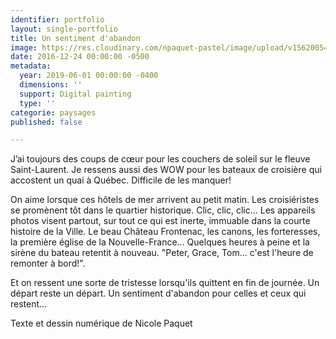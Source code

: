 ```yaml
---
identifier: portfolio
layout: single-portfolio
title: Un sentiment d'abandon
image: https://res.cloudinary.com/npaquet-pastel/image/upload/v1562005482/Un%20sentiment%20d%27abandon%2C%20acrylique%2C%202019.jpg
date: 2016-12-24 00:00:00 -0500
metadata:
  year: 2019-06-01 00:00:00 -0400
  dimensions: ''
  support: Digital painting
  type: ''
categorie: paysages
published: false

---
```

J’ai toujours des coups de cœur pour les couchers de soleil sur le fleuve Saint-Laurent. Je ressens aussi des WOW pour les bateaux de croisière qui accostent un quai à Québec. Difficile de les manquer!

On aime lorsque ces hôtels de mer arrivent au petit matin. Les croisiéristes se promènent tôt dans le quartier historique. Clic, clic, clic... Les appareils photos visent partout, sur tout ce qui est inerte, immuable dans la courte histoire de la Ville. Le beau Château Frontenac, les canons, les forteresses, la première église de la Nouvelle-France... Quelques heures à peine et la sirène du bateau retentit à nouveau. "Peter, Grace, Tom... c'est l'heure de remonter à bord!".

Et on ressent une sorte de tristesse lorsqu'ils quittent en fin de journée. Un départ reste un départ. Un sentiment d'abandon pour celles et ceux qui restent...

Texte et dessin numérique de Nicole Paquet